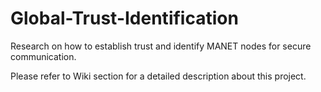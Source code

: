 Global-Trust-Identification
===========================

Research on how to establish trust and identify MANET nodes for secure communication.

Please refer to Wiki section for a detailed description about this project.
